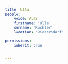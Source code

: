 ```yaml
---
title: Ulla
people:
    voice: ALT2
    firstname: 'Ulla'
    surname: 'Küchler'
    location: 'Diedersdorf'

permissions:
    inherit: true


---
```


